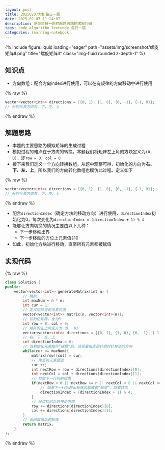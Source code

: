 ```yaml
---
layout: post
title: 20250207力扣每日一题
date: 2025-02-07 11:24:07
description: 记录每日一题的解题思路的求解代码
tags: code algorithm leetcode 每日一题
categories: learning-notebook
---
```

<div class="row">
    <div class="col-sm mt-3 mt-md-0">
        {% include figure.liquid loading="eager" path="assets/img/screenshot/螺旋矩阵II.png" title="螺旋矩阵II" class="img-fluid rounded z-depth-1" %}
    </div>
</div>


<!-- ![](/assets/img/screenshot/螺旋矩阵II.png) -->

## 知识点
- 方向数组：配合方向index进行使用，可以在有规律的方向移动中进行使用

{% raw %}
```cpp
vector<vector<int>> directions = {{0, 1}, {1, 0}, {0, -1}, {-1, 0}};
// 分别代表方向右、下、左、上
```
{% endraw %}

## 解题思路
- 本题的主要思路为模拟矩阵的生成过程
- 模拟过程的难点在于方向的转换，本题我们将矩阵左上角的方块定义为`(0, 0)`，即`row = 0, col = 0`
- 接下来我们定义一个方向转换数组，从题中观察可得，初始化的方向为**右、下、左、上**，所以我们的方向转化数组也模仿此过程。定义如下

{% raw %}
```cpp
vector<vector<int>> directions = {{0, 1}, {1, 0}, {0, -1}, {-1, 0}};
// 分别代表方向右、下、左、上
```
{% endraw %}

- 配合`directionIndex`（确定方块的移动方向）进行使用，`directionIndex`初始化为0，每次变化为`directionIndex = (directionIndex + 1) % 4`
- 能够让方向切换的情况主要由以下几种：
  - 下一步移动出界
  - 下一步移动的方位上元素值非0
- 如此，初始化方块进行移动，直至所有元素都被赋值

## 实现代码

{% raw %}
```cpp
class Solution {
public:
    vector<vector<int>> generateMatrix(int n) {
        // 模拟
        int maxNum = n * n;
        int cur = 1;
        // 定义矩阵当前元素的值
        vector<vector<int>> matrix(n, vector<int>(n));
        // 初始化矩阵，全为0
        int row = 0, col = 0;
        // 矩阵的左上角定义为（0， 0）
        vector<vector<int>> directions = {{0, 1}, {1, 0}, {0, -1}, {-1, 0}};
        // 右，下，左，上
        int directionIndex = 0;
        // 当初始化元素指针“碰壁”后，该变量指定指针顺时针移动的方向
        while(cur <= maxNum){
            matrix[row][col] = cur;
            // 为当前元素赋值
            cur ++;
            int nextRow = row + directions[directionIndex][0];
            int nextCol = col + directions[directionIndex][1];
            // 检验下一行列的位置
            if(nextRow < 0 || nextRow >= n || nextCol < 0 || nextCol >= n || matrix[nextRow][nextCol]){
                // 如果下一行列超出矩阵边框或者“碰壁”，就要转向
                directionIndex = (directionIndex + 1) % 4;
            }
            // 经过检验后的移动方向
            row += directions[directionIndex][0];
            col += directions[directionIndex][1];
        }
        // 返回赋值后的矩阵
        return matrix;
    }
};
```
{% endraw %}